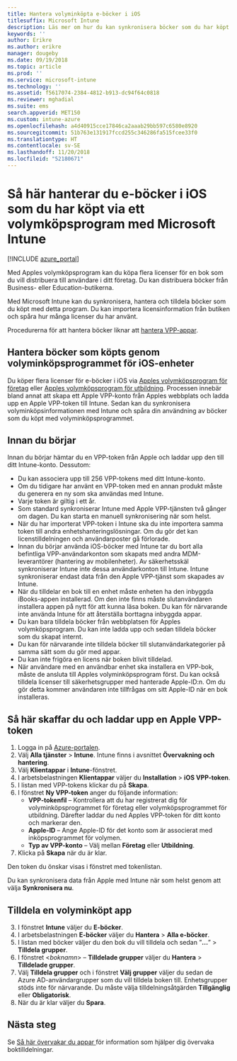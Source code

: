 ```yaml
---
title: Hantera volyminköpta e-böcker i iOS
titlesuffix: Microsoft Intune
description: Läs mer om hur du kan synkronisera böcker som du har köpt i volym från iOS Store till Intune och hur du sedan hanterar och spårar deras användning.
keywords: ''
author: Erikre
ms.author: erikre
manager: dougeby
ms.date: 09/19/2018
ms.topic: article
ms.prod: ''
ms.service: microsoft-intune
ms.technology: ''
ms.assetid: f5617074-2384-4812-b913-dc94f64c0818
ms.reviewer: mghadial
ms.suite: ems
search.appverid: MET150
ms.custom: intune-azure
ms.openlocfilehash: a4d40915cce17846ca2aaab29bb597c6580e8920
ms.sourcegitcommit: 51b763e131917fccd255c346286fa515fcee33f0
ms.translationtype: HT
ms.contentlocale: sv-SE
ms.lasthandoff: 11/20/2018
ms.locfileid: "52180671"
---
```

# <a name="how-to-manage-ios-ebooks-you-purchased-through-a-volume-purchase-program-with-microsoft-intune"></a>Så här hanterar du e-böcker i iOS som du har köpt via ett volymköpsprogram med Microsoft Intune


[!INCLUDE [azure_portal](./includes/azure_portal.md)]

Med Apples volymköpsprogram kan du köpa flera licenser för en bok som du vill distribuera till användare i ditt företag. Du kan distribuera böcker från Business- eller Education-butikerna.

Med Microsoft Intune kan du synkronisera, hantera och tilldela böcker som du köpt med detta program. Du kan importera licensinformation från butiken och spåra hur många licenser du har använt.

Procedurerna för att hantera böcker liknar att [hantera VPP-appar](vpp-apps-ios.md).

## <a name="manage-volume-purchased-books-for-ios-devices"></a>Hantera böcker som köpts genom volyminköpsprogrammet för iOS-enheter
Du köper flera licenser för e-böcker i iOS via [Apples volymköpsprogram för företag](http://www.apple.com/business/vpp/) eller [Apples volymköpsprogram för utbildning](http://volume.itunes.apple.com/us/store). Processen innebär bland annat att skapa ett Apple VPP-konto från Apples webbplats och ladda upp en Apple VPP-token till Intune.  Sedan kan du synkronisera volyminköpsinformationen med Intune och spåra din användning av böcker som du köpt med volyminköpsprogrammet.

## <a name="before-you-start"></a>Innan du börjar
Innan du börjar hämtar du en VPP-token från Apple och laddar upp den till ditt Intune-konto. Dessutom:

* Du kan associera upp till 256 VPP-tokens med ditt Intune-konto.
* Om du tidigare har använt en VPP-token med en annan produkt måste du generera en ny som ska användas med Intune.
* Varje token är giltig i ett år.
* Som standard synkroniserar Intune med Apple VPP-tjänsten två gånger om dagen. Du kan starta en manuell synkronisering när som helst.
* När du har importerat VPP-token i Intune ska du inte importera samma token till andra enhetshanteringslösningar. Om du gör det kan licenstilldelningen och användarposter gå förlorade.
* Innan du börjar använda iOS-böcker med Intune tar du bort alla befintliga VPP-användarkonton som skapats med andra MDM-leverantörer (hantering av mobilenheter). Av säkerhetsskäl synkroniserar Intune inte dessa användarkonton till Intune. Intune synkroniserar endast data från den Apple VPP-tjänst som skapades av Intune.
* När du tilldelar en bok till en enhet måste enheten ha den inbyggda iBooks-appen installerad. Om den inte finns måste slutanvändaren installera appen på nytt för att kunna läsa boken. Du kan för närvarande inte använda Intune för att återställa borttagna inbyggda appar.
* Du kan bara tilldela böcker från webbplatsen för Apples volymköpsprogram. Du kan inte ladda upp och sedan tilldela böcker som du skapat internt.
* Du kan för närvarande inte tilldela böcker till slutanvändarkategorier på samma sätt som du gör med appar.
* Du kan inte frigöra en licens när boken blivit tilldelad.
* När användare med en användbar enhet ska installera en VPP-bok, måste de ansluta till Apples volyminköpsprogram först. Du kan också tilldela licenser till säkerhetsgrupper med hanterade Apple-ID:n. Om du gör detta kommer användaren inte tillfrågas om sitt Apple-ID när en bok installeras.

## <a name="to-get-and-upload-an-apple-vpp-token"></a>Så här skaffar du och laddar upp en Apple VPP-token

1. Logga in på [Azure-portalen](https://portal.azure.com).
2. Välj **Alla tjänster** > **Intune**. Intune finns i avsnittet **Övervakning och hantering**.
3. Välj **Klientappar** i **Intune**-fönstret.
1.  I arbetsbelastningen **Klientappar** väljer du **Installation** > **iOS VPP-token**.
2.  I listan med VPP-tokens klickar du på **Skapa**.
3.  I fönstret **Ny VPP-token** anger du följande information:
    - **VPP-tokenfil** – Kontrollera att du har registrerat dig för volyminköpsprogrammet för företag eller volymköpsprogrammet för utbildning. Därefter laddar du ned Apples VPP-token för ditt konto och markerar den.
    - **Apple-ID** – Ange Apple-ID för det konto som är associerat med inköpsprogrammet för volymen.
    - **Typ av VPP-konto** – Välj mellan **Företag** eller **Utbildning**.
4. Klicka på **Skapa** när du är klar.

Den token du önskar visas i fönstret med tokenlistan.


Du kan synkronisera data från Apple med Intune när som helst genom att välja **Synkronisera nu**.

## <a name="to-assign-a-volume-purchased-app"></a>Tilldela en volyminköpt app

3. I fönstret **Intune** väljer du **E-böcker**.
1. I arbetsbelastningen **E-böcker** väljer du **Hantera** > **Alla e-böcker**.
2. I listan med böcker väljer du den bok du vill tilldela och sedan ”**...**” > **Tilldela grupper**.
3. I fönstret <*boknamn*> – **Tilldelade grupper** väljer du **Hantera** > **Tilldelade grupper**.
4. Välj **Tilldela grupper** och i fönstret **Välj grupper** väljer du sedan de Azure AD-användargrupper som du vill tilldela boken till. Enhetsgrupper stöds inte för närvarande.
Du måste välja tilldelningsåtgärden **Tillgänglig** eller **Obligatorisk**. 
5. När du är klar väljer du **Spara**.

## <a name="next-steps"></a>Nästa steg

Se [Så här övervakar du appar ](apps-monitor.md) för information som hjälper dig övervaka boktilldelningar.






